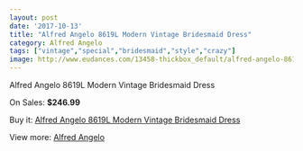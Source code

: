 ```yaml
---
layout: post
date: '2017-10-13'
title: "Alfred Angelo 8619L Modern Vintage Bridesmaid Dress"
category: Alfred Angelo
tags: ["vintage","special","bridesmaid","style","crazy"]
image: http://www.eudances.com/13458-thickbox_default/alfred-angelo-8619l-modern-vintage-bridesmaid-dress.jpg
---
```

Alfred Angelo 8619L Modern Vintage Bridesmaid Dress

On Sales: **$246.99**
<a href="https://www.eudances.com/en/alfred-angelo/4063-alfred-angelo-8619l-modern-vintage-bridesmaid-dress.html"><amp-img layout="responsive" width="600" height="600" src="//www.eudances.com/13458-thickbox_default/alfred-angelo-8619l-modern-vintage-bridesmaid-dress.jpg" alt="Alfred Angelo 8619L Modern Vintage Bridesmaid Dress 0" /></a>
<a href="https://www.eudances.com/en/alfred-angelo/4063-alfred-angelo-8619l-modern-vintage-bridesmaid-dress.html"><amp-img layout="responsive" width="600" height="600" src="//www.eudances.com/13459-thickbox_default/alfred-angelo-8619l-modern-vintage-bridesmaid-dress.jpg" alt="Alfred Angelo 8619L Modern Vintage Bridesmaid Dress 1" /></a>

Buy it: [Alfred Angelo 8619L Modern Vintage Bridesmaid Dress](https://www.eudances.com/en/alfred-angelo/4063-alfred-angelo-8619l-modern-vintage-bridesmaid-dress.html "Alfred Angelo 8619L Modern Vintage Bridesmaid Dress")

View more: [Alfred Angelo](https://www.eudances.com/en/51-alfred-angelo "Alfred Angelo")